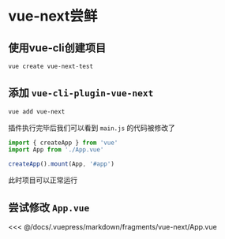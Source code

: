 # vue-next尝鲜

## 使用vue-cli创建项目

```sh
vue create vue-next-test
```

## 添加 `vue-cli-plugin-vue-next`

```sh
vue add vue-next
```

插件执行完毕后我们可以看到 `main.js` 的代码被修改了

```js
import { createApp } from 'vue'
import App from './App.vue'

createApp().mount(App, '#app')
```

此时项目可以正常运行

## 尝试修改 `App.vue`

<<< @/docs/.vuepress/markdown/fragments/vue-next/App.vue
